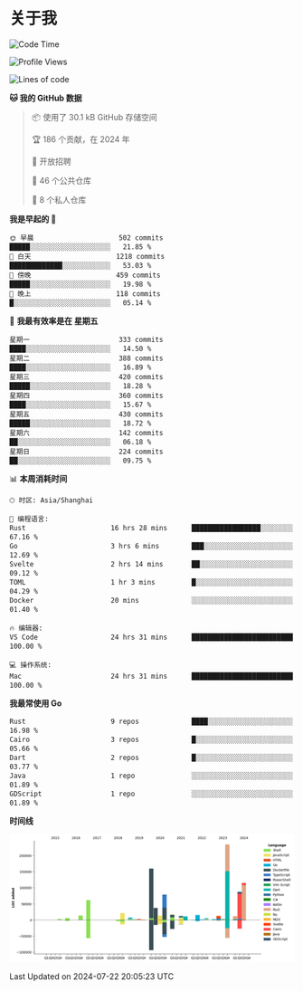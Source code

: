 # 关于我

<!--START_SECTION:waka-->
![Code Time](http://img.shields.io/badge/Code%20Time-2%2C960%20hrs%207%20mins-blue)

![Profile Views](http://img.shields.io/badge/%E4%B8%AA%E4%BA%BA%E8%B5%84%E6%96%99%E8%A7%82%E7%9C%8B%E6%AC%A1%E6%95%B0-0-blue)

![Lines of code](https://img.shields.io/badge/%E4%BB%8E%E3%80%8CHello%20World%E3%80%8D%E8%B5%B7%E6%88%91%E5%B7%B2%E7%BB%8F%E5%86%99%E4%BA%86-932.0%20thousand%20%E8%A1%8C%E4%BB%A3%E7%A0%81-blue)

**🐱 我的 GitHub 数据** 

> 📦  使用了 30.1 kB GitHub 存储空间 
 > 
> 🏆 186 个贡献，在 2024 年
 > 
> 💼 开放招聘
 > 
> 📜 46 个公共仓库 
 > 
> 🔑 8 个私人仓库 
 > 
**我是早起的 🐤** 

```text
🌞 早晨                     502 commits         █████░░░░░░░░░░░░░░░░░░░░   21.85 % 
🌆 白天                     1218 commits        █████████████░░░░░░░░░░░░   53.03 % 
🌃 傍晚                     459 commits         █████░░░░░░░░░░░░░░░░░░░░   19.98 % 
🌙 晚上                     118 commits         █░░░░░░░░░░░░░░░░░░░░░░░░   05.14 % 
```
📅 **我最有效率是在 星期五** 

```text
星期一                      333 commits         ████░░░░░░░░░░░░░░░░░░░░░   14.50 % 
星期二                      388 commits         ████░░░░░░░░░░░░░░░░░░░░░   16.89 % 
星期三                      420 commits         █████░░░░░░░░░░░░░░░░░░░░   18.28 % 
星期四                      360 commits         ████░░░░░░░░░░░░░░░░░░░░░   15.67 % 
星期五                      430 commits         █████░░░░░░░░░░░░░░░░░░░░   18.72 % 
星期六                      142 commits         ██░░░░░░░░░░░░░░░░░░░░░░░   06.18 % 
星期日                      224 commits         ██░░░░░░░░░░░░░░░░░░░░░░░   09.75 % 
```


📊 **本周消耗时间** 

```text
🕑︎ 时区: Asia/Shanghai

💬 编程语言: 
Rust                     16 hrs 28 mins      █████████████████░░░░░░░░   67.16 % 
Go                       3 hrs 6 mins        ███░░░░░░░░░░░░░░░░░░░░░░   12.69 % 
Svelte                   2 hrs 14 mins       ██░░░░░░░░░░░░░░░░░░░░░░░   09.12 % 
TOML                     1 hr 3 mins         █░░░░░░░░░░░░░░░░░░░░░░░░   04.29 % 
Docker                   20 mins             ░░░░░░░░░░░░░░░░░░░░░░░░░   01.40 % 

🔥 编辑器: 
VS Code                  24 hrs 31 mins      █████████████████████████   100.00 % 

💻 操作系统: 
Mac                      24 hrs 31 mins      █████████████████████████   100.00 % 
```

**我最常使用 Go** 

```text
Rust                     9 repos             ████░░░░░░░░░░░░░░░░░░░░░   16.98 % 
Cairo                    3 repos             █░░░░░░░░░░░░░░░░░░░░░░░░   05.66 % 
Dart                     2 repos             █░░░░░░░░░░░░░░░░░░░░░░░░   03.77 % 
Java                     1 repo              ░░░░░░░░░░░░░░░░░░░░░░░░░   01.89 % 
GDScript                 1 repo              ░░░░░░░░░░░░░░░░░░░░░░░░░   01.89 % 
```



**时间线**

![Lines of Code chart](https://raw.githubusercontent.com/catusax/catusax/master/assets/bar_graph.png)


 Last Updated on 2024-07-22 20:05:23 UTC
<!--END_SECTION:waka-->
